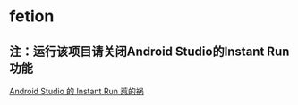 # fetion

## 注：运行该项目请关闭Android Studio的Instant Run功能
   [Android Studio 的 Instant Run 惹的祸](http://blog.csdn.net/lsziri/article/details/53004870)